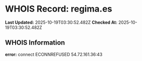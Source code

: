 # WHOIS Record: regima.es

**Last Updated:** 2025-10-19T03:30:52.482Z
**Checked At:** 2025-10-19T03:30:52.482Z

## WHOIS Information

**error:** connect ECONNREFUSED 54.72.161.36:43

